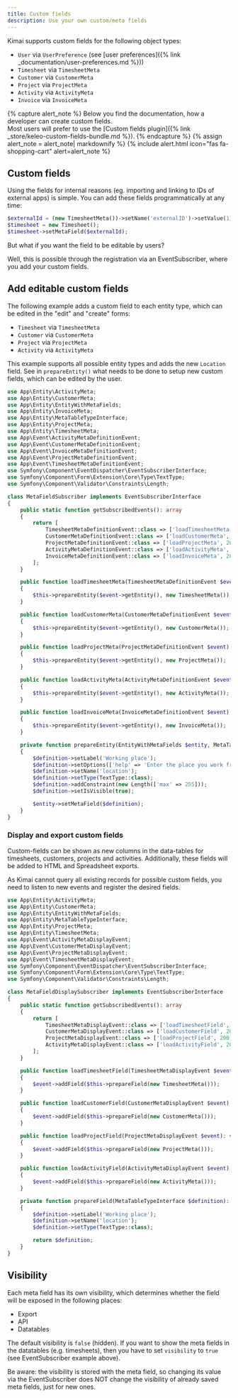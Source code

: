 ```yaml
---
title: Custom fields
description: Use your own custom/meta fields 
---
```


Kimai supports custom fields for the following object types:

- `User` via `UserPreference` (see [user preferences]({% link _documentation/user-preferences.md %}))
- `Timesheet` via `TimesheetMeta` 
- `Customer` via `CustomerMeta` 
- `Project` via `ProjectMeta` 
- `Activity` via `ActivityMeta`
- `Invoice` via `InvoiceMeta`

{% capture alert_note %}
Below you find the documentation, how a developer can create custom fields.   
Most users will prefer to use the [Custom fields plugin]({% link _store/keleo-custom-fields-bundle.md %}).
{% endcapture %}
{% assign alert_note = alert_note| markdownify %}
{% include alert.html icon="fas fa-shopping-cart" alert=alert_note %}

## Custom fields

Using the fields for internal reasons (eg. importing and linking to IDs of external apps) is simple.
You can add these fields programmatically at any time:
```php
$externalId = (new TimesheetMeta())->setName('externalID')->setValue(1);
$timesheet = new Timesheet();
$timesheet->setMetaField($externalId);
``` 

But what if you want the field to be editable by users?

Well, this is possible through the registration via an EventSubscriber, where you add your custom fields.

## Add editable custom fields

The following example adds a custom field to each entity type, which can be edited in the "edit" and "create" forms:

- `Timesheet` via `TimesheetMeta` 
- `Customer` via `CustomerMeta` 
- `Project` via `ProjectMeta` 
- `Activity` via `ActivityMeta`

This example supports all possible entity types and adds the new `Location` field.
See in `prepareEntity()` what needs to be done to setup new custom fields, which can be edited by the user. 

```php
use App\Entity\ActivityMeta;
use App\Entity\CustomerMeta;
use App\Entity\EntityWithMetaFields;
use App\Entity\InvoiceMeta;
use App\Entity\MetaTableTypeInterface;
use App\Entity\ProjectMeta;
use App\Entity\TimesheetMeta;
use App\Event\ActivityMetaDefinitionEvent;
use App\Event\CustomerMetaDefinitionEvent;
use App\Event\InvoiceMetaDefinitionEvent;
use App\Event\ProjectMetaDefinitionEvent;
use App\Event\TimesheetMetaDefinitionEvent;
use Symfony\Component\EventDispatcher\EventSubscriberInterface;
use Symfony\Component\Form\Extension\Core\Type\TextType;
use Symfony\Component\Validator\Constraints\Length;

class MetaFieldSubscriber implements EventSubscriberInterface
{
    public static function getSubscribedEvents(): array
    {
        return [
            TimesheetMetaDefinitionEvent::class => ['loadTimesheetMeta', 200],
            CustomerMetaDefinitionEvent::class => ['loadCustomerMeta', 200],
            ProjectMetaDefinitionEvent::class => ['loadProjectMeta', 200],
            ActivityMetaDefinitionEvent::class => ['loadActivityMeta', 200],
            InvoiceMetaDefinitionEvent::class => ['loadInvoiceMeta', 200],
        ];
    }

    public function loadTimesheetMeta(TimesheetMetaDefinitionEvent $event): void
    {
        $this->prepareEntity($event->getEntity(), new TimesheetMeta());
    }

    public function loadCustomerMeta(CustomerMetaDefinitionEvent $event): void
    {
        $this->prepareEntity($event->getEntity(), new CustomerMeta());
    }

    public function loadProjectMeta(ProjectMetaDefinitionEvent $event): void
    {
        $this->prepareEntity($event->getEntity(), new ProjectMeta());
    }

    public function loadActivityMeta(ActivityMetaDefinitionEvent $event): void
    {
        $this->prepareEntity($event->getEntity(), new ActivityMeta());
    }

    public function loadInvoiceMeta(InvoiceMetaDefinitionEvent $event): void
    {
        $this->prepareEntity($event->getEntity(), new InvoiceMeta());
    }

    private function prepareEntity(EntityWithMetaFields $entity, MetaTableTypeInterface $definition): void
    {
        $definition->setLabel('Working place');
        $definition->setOptions(['help' => 'Enter the place you work from here']);
        $definition->setName('location');
        $definition->setType(TextType::class);
        $definition->addConstraint(new Length(['max' => 255]));
        $definition->setIsVisible(true);

        $entity->setMetaField($definition);
    }
}
```

### Display and export custom fields

Custom-fields can be shown as new columns in the data-tables for timesheets, customers, projects and activities.
Additionally, these fields will be added to HTML and Spreadsheet exports. 

As Kimai cannot query all existing records for possible custom fields, you need to listen to new events and 
register the desired fields. 

```php
use App\Entity\ActivityMeta;
use App\Entity\CustomerMeta;
use App\Entity\EntityWithMetaFields;
use App\Entity\MetaTableTypeInterface;
use App\Entity\ProjectMeta;
use App\Entity\TimesheetMeta;
use App\Event\ActivityMetaDisplayEvent;
use App\Event\CustomerMetaDisplayEvent;
use App\Event\ProjectMetaDisplayEvent;
use App\Event\TimesheetMetaDisplayEvent;
use Symfony\Component\EventDispatcher\EventSubscriberInterface;
use Symfony\Component\Form\Extension\Core\Type\TextType;
use Symfony\Component\Validator\Constraints\Length;

class MetaFieldDisplaySubscriber implements EventSubscriberInterface
{
    public static function getSubscribedEvents(): array
    {
        return [
            TimesheetMetaDisplayEvent::class => ['loadTimesheetField', 200],
            CustomerMetaDisplayEvent::class => ['loadCustomerField', 200],
            ProjectMetaDisplayEvent::class => ['loadProjectField', 200],
            ActivityMetaDisplayEvent::class => ['loadActivityField', 200],
        ];
    }

    public function loadTimesheetField(TimesheetMetaDisplayEvent $event): void
    {
        $event->addField($this->prepareField(new TimesheetMeta()));
    }

    public function loadCustomerField(CustomerMetaDisplayEvent $event): void
    {
        $event->addField($this->prepareField(new CustomerMeta()));
    }

    public function loadProjectField(ProjectMetaDisplayEvent $event): void
    {
        $event->addField($this->prepareField(new ProjectMeta()));
    }

    public function loadActivityField(ActivityMetaDisplayEvent $event): void
    {
        $event->addField($this->prepareField(new ActivityMeta()));
    }

    private function prepareField(MetaTableTypeInterface $definition): MetaTableTypeInterface
    {
        $definition->setLabel('Working place');
        $definition->setName('location');
        $definition->setType(TextType::class);

        return $definition;
    }
}
```

## Visibility

Each meta field has its own visibility, which determines whether the field will be exposed
in the following places:

- Export
- API
- Datatables

The default visibility is `false` (hidden). If you want to show the meta fields in the datatables (e.g. timesheets), 
then you have to set `visibility` to `true` (see EventSubscriber example above).

Be aware: the visibility is stored with the meta field, so changing its value via the EventSubscriber 
does NOT change the visibility of already saved meta fields, just for new ones. 
